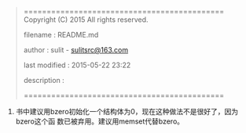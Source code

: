 > ============================================
>   Copyright (C) 2015 All rights reserved.
>
>   filename : README.md
>
>   author : sulit - sulitsrc@163.com
>
>   last modified : 2015-05-22 23:22
>
>   description :
>
> ============================================

1. 书中建议用bzero初始化一个结构体为0，现在这种做法不是很好了，因为bzero这个函
数已被弃用。建议用memset代替bzero。
